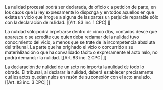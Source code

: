 La nulidad procesal podrá ser declarada, de oficio o a petición de parte, en los casos que la ley expresamente lo disponga y en todos aquellos en que exista un vicio que irrogue a alguna de las partes un perjuicio reparable sólo con la declaración de nulidad. [[Art. 83 inc. 1 CPC| ]]

La nulidad sólo podrá impetrarse dentro de cinco días, contados desde que aparezca o se acredite que quien deba reclamar de la nulidad tuvo conocimiento del vicio, a menos que se trate de la incompetencia absoluta del tribunal. La parte que ha originado el vicio o concurrido a su materialización o que ha convalidado tácita o expresamente el acto nulo, no podrá demandar la nulidad. [[Art. 83 inc. 2 CPC| ]]

La declaración de nulidad de un acto no importa la nulidad de todo lo obrado. El tribunal, al declarar la nulidad, deberá establecer precisamente cuáles actos quedan nulos en razón de su conexión con el acto anulado. [[Art. 83 inc. 3 CPC| ]]